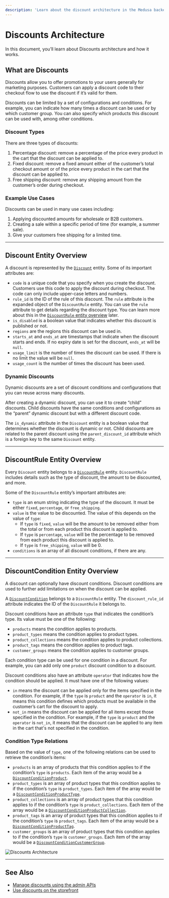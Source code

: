 ```yaml
---
description: 'Learn about the discount architecture in the Medusa backend. Discounts are used to offer promotions to the user for marketing purposes.'
---
```


# Discounts Architecture

In this document, you’ll learn about Discounts architecture and how it works.

## What are Discounts

Discounts allow you to offer promotions to your users generally for marketing purposes. Customers can apply a discount code to their checkout flow to use the discount if it’s valid for them.

Discounts can be limited by a set of configurations and conditions. For example, you can indicate how many times a discount can be used or by which customer group. You can also specify which products this discount can be used with, among other conditions.

### Discount Types

There are three types of discounts:

1. Percentage discount: remove a percentage of the price every product in the cart that the discount can be applied to.
2. Fixed discount: remove a fixed amount either of the customer’s total checkout amount or of the price every product in the cart that the discount can be applied to.
3. Free shipping discount: remove any shipping amount from the customer’s order during checkout.

### Example Use Cases

Discounts can be used in many use cases including:

1. Applying discounted amounts for wholesale or B2B customers.
2. Creating a sale within a specific period of time (for example, a summer sale).
3. Give your customers free shipping for a limited time.

---

## Discount Entity Overview

A discount is represented by the [`Discount`](../../references/entities/classes/Discount.md) entity. Some of its important attributes are:

- `code` is a unique code that you specify when you create the discount. Customers use this code to apply the discount during checkout. The code can only include upper-case letters and numbers.
- `rule_id` is the ID of the rule of this discount. The `rule` attribute is the expanded object of the `DiscountRule` entity. You can use the `rule` attribute to get details regarding the discount type. You can learn more about this in the [`DiscountRule` entity overview](#discountrule-entity-overview) later.
- `is_disabled` is a boolean value that indicates whether this discount is published or not.
- `regions` are the regions this discount can be used in.
- `starts_at` and `ends_at` are timestamps that indicate when the discount starts and ends. If no expiry date is set for the discount, `ends_at` will be `null`.
- `usage_limit` is the number of times the discount can be used. If there is no limit the value will be `null`.
- `usage_count` is the number of times the discount has been used.

### Dynamic Discounts

Dynamic discounts are a set of discount conditions and configurations that you can reuse across many discounts.

After creating a dynamic discount, you can use it to create “child” discounts. Child discounts have the same conditions and configurations as the “parent” dynamic discount but with a different discount code.

The `is_dynamic` attribute in the `Discount` entity is a boolean value that determines whether the discount is dynamic or not. Child discounts are related to the parent discount using the `parent_discount_id` attribute which is a foreign key to the same `Discount` entity.

---

## DiscountRule Entity Overview

Every `Discount` entity belongs to a [`DiscountRule`](../../references/entities/classes/DiscountRule.md) entity. `DiscountRule` includes details such as the type of discount, the amount to be discounted, and more.

Some of the `DiscountRule` entity’s important attributes are:

- `type` is an enum string indicating the type of the discount. It must be either `fixed`, `percentage`, or `free_shipping`.
- `value` is the value to be discounted. The value of this depends on the value of `type`:
    - If `type` is `fixed`, `value` will be the amount to be removed either from the total or from each product this discount is applied to.
    - If `type` is `percentage`, `value` will be the percentage to be removed from each product this discount is applied to.
    - If `type` is `free_shipping`, `value` will be 0.
- `conditions` is an array of all discount conditions, if there are any.

---

## DiscountCondition Entity Overview

A discount can optionally have discount conditions. Discount conditions are used to further add limitations on when the discount can be applied.

A [`DiscountCondition`](../../references/entities/classes/DiscountCondition.md) belongs to a `DiscountRule` entity. The `discount_rule_id` attribute indicates the ID of the `DiscountRule` it belongs to.

Discount conditions have an attribute `type` that indicates the condition’s type. Its value must be one of the following:

- `products` means the condition applies to products.
- `product_types` means the condition applies to product types.
- `product_collections` means the condition applies to product collections.
- `product_tags` means the condition applies to product tags.
- `customer_groups` means the condition applies to customer groups.

Each condition type can be used for one condition in a discount. For example, you can add only one `product` discount condition to a discount.

Discount conditions also have an attribute `operator` that indicates how the condition should be applied. It must have one of the following values:

- `in` means the discount can be applied only for the items specified in the condition. For example, if the `type` is `product` and the `operator` is `in`, it means this condition defines which products must be available in the customer’s cart for the discount to apply.
- `not_in` means the discount can be applied for all items except those specified in the condition. For example, if the `type` is `product` and the `operator` is `not_in`, it means that the discount can be applied to any item in the cart that's not specified in the condition.

### Condition Type Relations

Based on the value of `type`, one of the following relations can be used to retrieve the condition’s items:

- `products` is an array of products that this condition applies to if the condition’s `type` is `products`. Each item of the array would be a [`DiscountConditionProduct`](../../references/entities/classes/DiscountConditionProduct.md).
- `product_types` is an array of product types that this condition applies to if the condition’s `type` is `product_types`. Each item of the array would be a [`DiscountConditionProductType`](../../references/entities/classes/DiscountConditionProductType.md).
- `product_collections` is an array of product types that this condition applies to if the condition’s `type` is `product_collections`. Each item of the array would be a [`DiscountConditionProductCollection`](../../references/entities/classes/DiscountConditionProductCollection.md).
- `product_tags` is an array of product types that this condition applies to if the condition’s `type` is `product_tags`. Each item of the array would be a [`DiscountConditionProductTag`](../../references/entities/classes/DiscountConditionProductTag.md).
- `customer_groups` is an array of product types that this condition applies to if the condition’s `type` is `customer_groups`. Each item of the array would be a [`DiscountConditionCustomerGroup`](../../references/entities/classes/DiscountConditionCustomerGroup.md).

![Discounts Architecture](https://res.cloudinary.com/dza7lstvk/image/upload/v1678372360/Medusa%20Docs/Diagrams/discounts_ioivrl.png)

---

## See Also

- [Manage discounts using the admin APIs](./admin/manage-discounts.mdx)
- [Use discounts on the storefront](./storefront/use-discounts-in-checkout.mdx)
